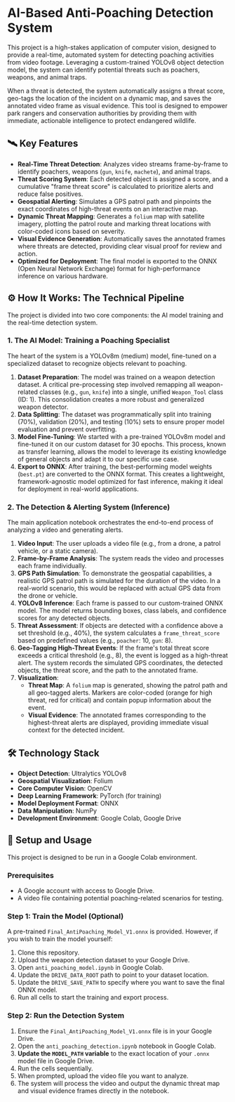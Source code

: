 # AI-Based Anti-Poaching Detection System

This project is a high-stakes application of computer vision, designed to provide a real-time, automated system for detecting poaching activities from video footage. Leveraging a custom-trained YOLOv8 object detection model, the system can identify potential threats such as poachers, weapons, and animal traps.

When a threat is detected, the system automatically assigns a threat score, geo-tags the location of the incident on a dynamic map, and saves the annotated video frame as visual evidence. This tool is designed to empower park rangers and conservation authorities by providing them with immediate, actionable intelligence to protect endangered wildlife.

## 🛰️ Key Features

-   **Real-Time Threat Detection**: Analyzes video streams frame-by-frame to identify poachers, weapons (`gun`, `knife`, `machete`), and animal traps.
-   **Threat Scoring System**: Each detected object is assigned a score, and a cumulative "frame threat score" is calculated to prioritize alerts and reduce false positives.
-   **Geospatial Alerting**: Simulates a GPS patrol path and pinpoints the exact coordinates of high-threat events on an interactive map.
-   **Dynamic Threat Mapping**: Generates a `folium` map with satellite imagery, plotting the patrol route and marking threat locations with color-coded icons based on severity.
-   **Visual Evidence Generation**: Automatically saves the annotated frames where threats are detected, providing clear visual proof for review and action.
-   **Optimized for Deployment**: The final model is exported to the ONNX (Open Neural Network Exchange) format for high-performance inference on various hardware.

## ⚙️ How It Works: The Technical Pipeline

The project is divided into two core components: the AI model training and the real-time detection system.

### 1. The AI Model: Training a Poaching Specialist

The heart of the system is a YOLOv8m (medium) model, fine-tuned on a specialized dataset to recognize objects relevant to poaching.

1.  **Dataset Preparation**: The model was trained on a weapon detection dataset. A critical pre-processing step involved remapping all weapon-related classes (e.g., `gun`, `knife`) into a single, unified `Weapon_Tool` class (ID: 1). This consolidation creates a more robust and generalized weapon detector.
2.  **Data Splitting**: The dataset was programmatically split into training (70%), validation (20%), and testing (10%) sets to ensure proper model evaluation and prevent overfitting.
3.  **Model Fine-Tuning**: We started with a pre-trained YOLOv8m model and fine-tuned it on our custom dataset for 30 epochs. This process, known as transfer learning, allows the model to leverage its existing knowledge of general objects and adapt it to our specific use case.
4.  **Export to ONNX**: After training, the best-performing model weights (`best.pt`) are converted to the ONNX format. This creates a lightweight, framework-agnostic model optimized for fast inference, making it ideal for deployment in real-world applications.

### 2. The Detection & Alerting System (Inference)

The main application notebook orchestrates the end-to-end process of analyzing a video and generating alerts.

1.  **Video Input**: The user uploads a video file (e.g., from a drone, a patrol vehicle, or a static camera).
2.  **Frame-by-Frame Analysis**: The system reads the video and processes each frame individually.
3.  **GPS Path Simulation**: To demonstrate the geospatial capabilities, a realistic GPS patrol path is simulated for the duration of the video. In a real-world scenario, this would be replaced with actual GPS data from the drone or vehicle.
4.  **YOLOv8 Inference**: Each frame is passed to our custom-trained ONNX model. The model returns bounding boxes, class labels, and confidence scores for any detected objects.
5.  **Threat Assessment**: If objects are detected with a confidence above a set threshold (e.g., 40%), the system calculates a `frame_threat_score` based on predefined values (e.g., `poacher`: 10, `gun`: 8).
6.  **Geo-Tagging High-Threat Events**: If the frame's total threat score exceeds a critical threshold (e.g., 8), the event is logged as a high-threat alert. The system records the simulated GPS coordinates, the detected objects, the threat score, and the path to the annotated frame.
7.  **Visualization**:
    *   **Threat Map**: A `folium` map is generated, showing the patrol path and all geo-tagged alerts. Markers are color-coded (orange for high threat, red for critical) and contain popup information about the event.
    *   **Visual Evidence**: The annotated frames corresponding to the highest-threat alerts are displayed, providing immediate visual context for the detected incident.

## 🛠️ Technology Stack

-   **Object Detection**: Ultralytics YOLOv8
-   **Geospatial Visualization**: Folium
-   **Core Computer Vision**: OpenCV
-   **Deep Learning Framework**: PyTorch (for training)
-   **Model Deployment Format**: ONNX
-   **Data Manipulation**: NumPy
-   **Development Environment**: Google Colab, Google Drive

## 🚀 Setup and Usage

This project is designed to be run in a Google Colab environment.

### Prerequisites
- A Google account with access to Google Drive.
- A video file containing potential poaching-related scenarios for testing.

### Step 1: Train the Model (Optional)
A pre-trained `Final_AntiPoaching_Model_V1.onnx` is provided. However, if you wish to train the model yourself:
1.  Clone this repository.
2.  Upload the weapon detection dataset to your Google Drive.
3.  Open `anti_poaching_model.ipynb` in Google Colab.
4.  Update the `DRIVE_DATA_ROOT` path to point to your dataset location.
5.  Update the `DRIVE_SAVE_PATH` to specify where you want to save the final ONNX model.
6.  Run all cells to start the training and export process.

### Step 2: Run the Detection System
1.  Ensure the `Final_AntiPoaching_Model_V1.onnx` file is in your Google Drive.
2.  Open the `anti_poaching_detection.ipynb` notebook in Google Colab.
3.  **Update the `MODEL_PATH` variable** to the exact location of your `.onnx` model file in Google Drive.
4.  Run the cells sequentially.
5.  When prompted, upload the video file you want to analyze.
6.  The system will process the video and output the dynamic threat map and visual evidence frames directly in the notebook.

